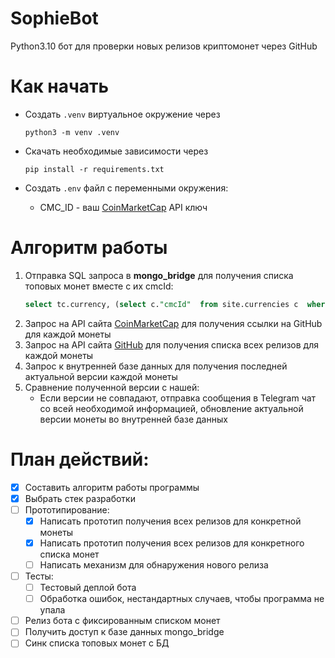 # SophieBot
Python3.10 бот для проверки новых релизов криптомонет через GitHub

# Как начать
- Создать `.venv` виртуальное окружение через
  ```console
  python3 -m venv .venv
  ```
- Скачать необходимые зависимости через
  ```console
  pip install -r requirements.txt
  ```

- Создать `.env` файл с переменными окружения:
  - CMC_ID - ваш [CoinMarketCap](https://coinmarketcap.com) API ключ

# Алгоритм работы
1. Отправка SQL запроса в **mongo_bridge** для получения списка топовых монет вместе с их cmcId:
    ```sql
    select tc.currency, (select c."cmcId"  from site.currencies c  where c.ticker = tc.currency) from reports.top_15_currencies tc
    ```
2. Запрос на API сайта [CoinMarketCap](https://coinmarketcap.com) для получения ссылки на GitHub для каждой монеты
3. Запрос на API сайта [GitHub](https://github.com) для получения списка всех релизов для каждой монеты
4. Запрос к внутренней базе данных для получения последней актуальной версии каждой монеты
5. Сравнение полученной версии с нашей:
   - Если версии не совпадают, отправка сообщения в Telegram чат со всей необходимой информацией, обновление актуальной версии монеты во внутренней базе данных

# План действий:  
- [x] Составить алгоритм работы программы
- [x] Выбрать стек разработки
- [ ] Прототипирование:
  - [x] Написать прототип получения всех релизов для конкретной монеты
  - [x] Написать прототип получения всех релизов для конкретного списка монет
  - [ ] Написать механизм для обнаружения нового релиза
- [ ] Тесты:
  - [ ] Тестовый деплой бота
  - [ ] Обработка ошибок, нестандартных случаев, чтобы программа не упала
- [ ] Релиз бота с фиксированным списком монет
- [ ] Получить доступ к базе данных mongo_bridge
- [ ] Синк списка топовых монет с БД